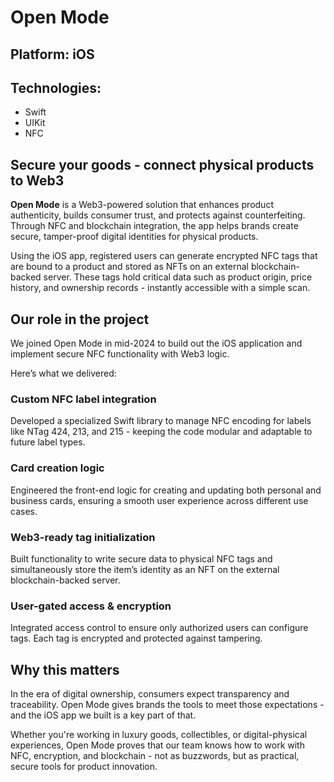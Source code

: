 # Open Mode

## Platform: iOS

## Technologies:

- Swift
- UIKit
- NFC

## Secure your goods - connect physical products to Web3

**Open Mode** is a Web3-powered solution that enhances product authenticity, builds consumer trust, and protects against counterfeiting. Through NFC and blockchain integration, the app helps brands create secure, tamper-proof digital identities for physical products.

Using the iOS app, registered users can generate encrypted NFC tags that are bound to a product and stored as NFTs on an external blockchain-backed server. These tags hold critical data such as product origin, price history, and ownership records - instantly accessible with a simple scan.


## Our role in the project

We joined Open Mode in mid-2024 to build out the iOS application and implement secure NFC functionality with Web3 logic.

Here’s what we delivered:

### Custom NFC label integration

Developed a specialized Swift library to manage NFC encoding for labels like NTag 424, 213, and 215 - keeping the code modular and adaptable to future label types.

### Card creation logic

Engineered the front-end logic for creating and updating both personal and business cards, ensuring a smooth user experience across different use cases.

### Web3-ready tag initialization

Built functionality to write secure data to physical NFC tags and simultaneously store the item’s identity as an NFT on the external blockchain-backed server.

### User-gated access & encryption

Integrated access control to ensure only authorized users can configure tags. Each tag is encrypted and protected against tampering.

## Why this matters

In the era of digital ownership, consumers expect transparency and traceability. Open Mode gives brands the tools to meet those expectations - and the iOS app we built is a key part of that.

Whether you're working in luxury goods, collectibles, or digital-physical experiences, Open Mode proves that our team knows how to work with NFC, encryption, and blockchain - not as buzzwords, but as practical, secure tools for product innovation.
